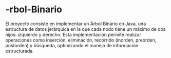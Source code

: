 # -rbol-Binario
El proyecto consiste en implementar un Árbol Binario en Java, una estructura de datos jerárquica en la que cada nodo tiene un máximo de dos hijos: izquierdo y derecho. Esta implementación permite realizar operaciones como inserción, eliminación, recorrido (inorden, preorden, postorden) y búsqueda, optimizando el manejo de información estructurada.
